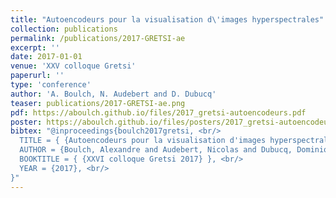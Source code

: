 ```yaml
---
title: "Autoencodeurs pour la visualisation d\'images hyperspectrales"
collection: publications
permalink: /publications/2017-GRETSI-ae
excerpt: ''
date: 2017-01-01
venue: 'XXV colloque Gretsi'
paperurl: ''
type: 'conference'
author: 'A. Boulch, N. Audebert and D. Dubucq'
teaser: publications/2017-GRETSI-ae.png
pdf: https://aboulch.github.io/files/2017_gretsi-autoencodeurs.pdf
poster: https://aboulch.github.io/files/posters/2017_gretsi-autoencodeurs_poster.pdf
bibtex: "@inproceedings{boulch2017gretsi, <br/>
  TITLE = { {Autoencodeurs pour la visualisation d'images hyperspectrales} }, <br/>
  AUTHOR = {Boulch, Alexandre and Audebert, Nicolas and Dubucq, Dominique}, <br/>
  BOOKTITLE = { {XXVI colloque Gretsi 2017} }, <br/>
  YEAR = {2017}, <br/>
}"
---
```



